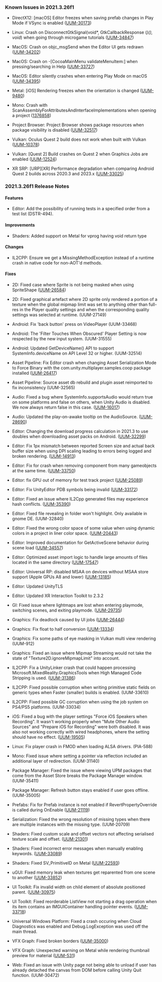 ### Known Issues in 2021.3.26f1

- DirectX12: [macOS] Editor freezes when saving prefab changes in Play Mode if VSync is enabled
    ([UUM-30173](https://issuetracker.unity3d.com/issues/macos-editor-freezes-when-saving-prefab-changes-in-play-mode-if-vsync-is-enabled))

- Linux:  Crash on DisconnectGtkSignal(void*, GtkCallbackResponse (*)(), void*) when going through microgame tutorials
    ([UUM-34847](https://issuetracker.unity3d.com/issues/linux-crash-on-disconnectgtksignal-void-star-gtkcallbackresponse-star-void-star-when-going-through-microgame-tutorials))

- MacOS:  Crash on objc_msgSend when the Editor UI gets redrawn
    ([UUM-34202](https://issuetracker.unity3d.com/issues/macos-crash-on-objc-msgsend-when-ui-gets-redrawn))

- MacOS: Crash on -[CocoaMainMenu validateMenuItem:] when pressing/searching in Help
    ([UUM-33727](https://issuetracker.unity3d.com/issues/crash-on-cocoamainmenu-validatemenuitem-when-pressing-slash-searching-in-help))

- MacOS: Editor silently crashes when entering Play Mode on macOS
    ([UUM-34395](https://issuetracker.unity3d.com/issues/editor-silently-crashes-when-entering-play-mode-on-macos))

- Metal: [iOS] Rendering freezes when the orientation is changed
    ([UUM-9480](https://issuetracker.unity3d.com/issues/ios-rendering-freezes-when-the-orientation-is-changed))

- Mono: Crash with ScanAssemblyForAttributesAndInterfaceImplementations when opening a project
    ([1376858](https://issuetracker.unity3d.com/issues/crash-with-scanassemblyforattributesandinterfaceimplementations-when-opening-a-project))

- Project Browser: Project Browser shows package resources when package visibility is disabled
    ([UUM-32517](https://issuetracker.unity3d.com/issues/project-browser-shows-package-resources-when-package-visibility-is-disabled))

- Vulkan: Oculus Quest 2 build does not work when built with Vulkan
    ([UUM-10378](https://issuetracker.unity3d.com/issues/oculus-quest-2-build-does-not-work-when-built-with-vulkan))

- Vulkan: [Quest 2] Build crashes on Quest 2 when Graphics Jobs are enabled
    ([UUM-12524](https://issuetracker.unity3d.com/issues/quest-2-build-crashes-on-quest-2-when-graphics-jobs-are-enabled))

- XR SRP: [URP][XR] Performance degradation when comparing Android Quest 2 builds across 2020.3 and 2023.x
    ([UUM-33025](https://issuetracker.unity3d.com/issues/urp-xr-performance-degradation-when-comparing-android-quest-2-builds-across-2020-dot-3-and-2023-dot-x))



### 2021.3.26f1 Release Notes

#### Features

- Editor: Add the possibility of running tests in a specified order from a test list \(DSTR-494\).



#### Improvements

- Shaders: Added support on Metal for vprog having void return type



#### Changes

- IL2CPP: Ensure we get a MissingMethodException instead of a runtime crash in native code for non-AOT'd methods.



#### Fixes

- 2D: Fixed case where Sprite is not being masked when using SpriteShape
    ([UUM-26584](https://issuetracker.unity3d.com/issues/2d-sprite-is-not-being-masked-when-using-spriteshape))

- 2D: Fixed graphical artefact where 2D sprite only rendered a portion of a texture when the global mipmap limit was set to anything other than full-res in the Player quality settings and when the corresponding quality settings was selected at runtime.
    (UUM-27149)

- Android: Fix 'back button' press on VideoPlayer
    (UUM-33468)

- Android: The 'Filter Touches When Obscured' Player Setting is now respected by the new input system.
    (UUM-31555)

- Android: Updated GetDeviceName\(\) API to support SystemInfo.deviceName on API Level 32 or higher.
    (UUM-32514)

- Asset Pipeline: Fix Editor crash when changing Asset Serialization Mode to Force Binary with the com.unity.multiplayer.samples.coop package installed
    ([UUM-26417](https://issuetracker.unity3d.com/issues/editor-crashes-on-collectallscenemanagerandobjectids-when-changing-asset-serialization-mode-to-force-binary))

- Asset Pipeline: Source asset db rebuild and plugin asset reimported to fix inconsistency
    (UUM-32565)

- Audio: Fixed a bug where SystemInfo.supportsAudio would return true on some platforms and false on others, when Unity Audio is disabled. We now always return false in this case.
    ([UUM-16017](https://issuetracker.unity3d.com/issues/android-systeminfo-dot-supportsaudio-inconsistency-when-built))

- Audio: Updated the play-on-awake tooltip on the AudioSource.
    ([UUM-28690](https://issuetracker.unity3d.com/issues/misleading-tooltip-is-displayed-when-hovering-the-cursor-on-the-play-on-awake-text-in-the-audio-source-component))

- Editor: Changing the download progress calculation in 2021.3 to use doubles when downloading asset packs on Android.
    ([UUM-32299](https://issuetracker.unity3d.com/issues/android-integer-division-that-will-only-give-0-or-1-assigned-to-a-float-should-be-floating-point-division))

- Editor: Fix 1px mismatch between reported Screen size and actual back buffer size when using DPI scaling leading to errors being logged and broken rendering.
    ([UUM-14913](https://issuetracker.unity3d.com/issues/1px-mismatch-between-reported-screen-size-and-actual-back-buffer-size-when-changing-display-scale))

- Editor: Fix for crash when removing component from many gameobjects at the same time.
    ([UUM-33750](https://issuetracker.unity3d.com/issues/crash-on-undomanager-flushtrackedobjects-when-removing-a-component-from-1000-gameobjects-at-the-same-time))

- Editor: fix GPU out of memory for test track project
    ([UUM-25089](https://issuetracker.unity3d.com/issues/linux-crash-with-multiple-stack-traces-when-opening-a-project-created-from-test-track-template))

- Editor: Fix UnityEditor PDB symbols being invalid
    ([UUM-33172](https://issuetracker.unity3d.com/issues/rider-unityeditor-dot-coremodule-dot-pdb-supplied-with-unity-is-either-corrupted-or-its-format-does-not-fit-the-specification))

- Editor: Fixed an issue where IL2Cpp generated files may experience hash conflicts.
    ([UUM-35390](https://issuetracker.unity3d.com/issues/command-line-build-buildprogram-exited-with-code-2147024809-when-allowdebugging-flag-passed-to-build-options))

- Editor: Fixed file revealing in folder won't highlight. Only available in gnome DE.
    (UUM-32840)

- Editor: Fixed the wrong color space of some value when using dynamic colors in a project in liner color space.
    ([UUM-20443](https://issuetracker.unity3d.com/issues/usage-hints-dynamic-color-shows-incorrect-colors-when-project-is-in-linear-color-space))

- Editor: Improved documentation for GetActiveScene behavior during scene load
    ([UUM-34557](https://issuetracker.unity3d.com/issues/the-gameobject-is-not-added-to-the-active-scene-when-adding-it-from-other-scene))

- Editor: Optimized asset import logic to handle large amounts of files located in the same directory
    ([UUM-17547](https://issuetracker.unity3d.com/issues/freeze-when-importing-a-large-amount-of-fbx-files))

- Editor: Universal RP: disabled MSAA on devices without MSAA store support \(Apple GPUs A8 and lower\)
    ([UUM-13185](https://issuetracker.unity3d.com/issues/flickering-on-ios-when-msaa-and-depth-texture-are-enabled))

- Editor: Updated UnityTLS

- Editor: Updated XR Interaction Toolkit to 2.3.2

- GI: Fixed issue where lightmaps are lost when entering playmode, switching scenes, and exiting playmode.
    ([UUM-29735](https://issuetracker.unity3d.com/issues/lightmap-is-unassigned-when-entering-play-mode-switching-scene-and-exiting-play-mode))

- Graphics: Fix deadlock caused by UI jobs
    ([UUM-26444](https://issuetracker.unity3d.com/issues/a-player-sometimes-freezes-and-crashes-when-graphic-jobs-are-enabled))

- Graphics: Fix float to half conversion
    ([UUM-13334](https://issuetracker.unity3d.com/issues/metal-color-value-is-wrong-in-unitypermaterial-cbuffer-when-changing-color-value-with-specific-speeds))

- Graphics: Fix some paths of eye masking in Vulkan multi view rendering
    (UUM-912)

- Graphics: Fixed an issue where Mipmap Streaming would not take the state of "Texture2D.ignoreMipmapLimit" into account.

- IL2CPP: Fix a UnityLinker crash that could happen processing Microsoft.MixedReality.GraphicsTools when High Managed Code Stripping is used.
    ([UUM-31386](https://issuetracker.unity3d.com/issues/linker-error-when-building-with-the-mrtk-graphics-tools-package-and-managed-stripping-level-is-set-to-high))

- IL2CPP: Fixed possible corruption when writing primitive static fields on generic types when Faster \(smaller\) builds is enabled.
    (UUM-33610)

- IL2CPP: Fixed possible GC corruption when using the job system on PS4/PS5 platforms.
    (UUM-33034)

- iOS: Fixed a bug with the player settings "Force iOS Speakers when Recording". It wasn't working properly when "Mute Other Audio Sources" and "Prepare iOS for Recording" were both disabled. It was also not working correctly with wired headphones, where the setting should have no effect.
    ([UUM-19505](https://issuetracker.unity3d.com/issues/ios-if-force-ios-speakers-when-recording-setting-is-enabled-audio-is-playing-through-the-device-speakers-when-bluetooth-headphones-are-connected))

- Linux: Fix player crash in FMOD when loading ALSA drivers.
    (PIA-588)

- Mono: Fixed issue where setting a pointer via reflection included an additional layer of redirection.
    (UUM-31140)

- Package Manager: Fixed the issue where viewing UPM packages that come from the Asset Store breaks the Package Manager window.
    (UUM-35411)

- Package Manager: Refresh button stays enabled if user goes offline.
    (UUM-35005)

- Prefabs: Fix for Prefab instance is not enabled if RevertPropertyOverride is called during OnEnable
    ([UUM-21119](https://issuetracker.unity3d.com/issues/gameobject-needs-to-be-activated-two-times-to-enable-it-when-using-prefabutility-dot-revertpropertyoverride))

- Serialization: Fixed the wrong resolution of missing types when there are multiple instances with the missing type.
    (UUM-20709)

- Shaders: Fixed custom scale and offset vectors not affecting serialised texture scale and offset.
    ([UUM-21301](https://issuetracker.unity3d.com/issues/changes-made-to-texture-with-a-specific-a-st-property-marked-as-noscaleoffset-in-the-inspector-are-shown-but-not-saved))

- Shaders: Fixed incorrect error messages when manually enabling keywords.
    ([UUM-33089](https://issuetracker.unity3d.com/issues/console-error-enabling-local-keyword-wetness-for-material-disolve-has-been-skipped-this-keyword-cannot-be-enabled-directly-dot-when-enabling-a-local-keyword-for-a-material))

- Shaders: Fixed SV_PrimitiveID on Metal
    ([UUM-22593](https://issuetracker.unity3d.com/issues/metal-shader-is-broken-when-using-sv-primitiveid))

- uGUI: Fixed memory leak when textures get reparented from one scene to another
    ([UUM-33852](https://issuetracker.unity3d.com/issues/memory-leaks-stop-textures-from-getting-unloaded-from-memory-when-the-textures-gets-reparented-from-one-scene-to-another))

- UI Toolkit: Fix invalid width on child element of absolute positioned parent.
    ([UUM-30975](https://issuetracker.unity3d.com/issues/visualelements-auto-width-is-incorrect-when-the-elements-parent-has-a-set-width))

- UI Toolkit: Fixed reorderable ListView not starting a drag operation when its item contains an IMGUIContainer handling pointer events.
    ([UUM-33718](https://issuetracker.unity3d.com/issues/ui-toolkit-listview-breaks-when-interacting-with-a-nested-imgui-propertydrawer))

- Universal Windows Platform: Fixed a crash occuring when Cloud Diagnostics was enabled and Debug.LogException was used off the main thread.

- VFX Graph: Fixed broken borders
    ([UUM-35000](https://issuetracker.unity3d.com/issues/vfx-vfx-graph-context-border-is-not-rendered-in-the-workspace-window))

- VFX Graph: Unexpected warning on Metal while rendering thumbnail preview for material
    ([UUM-531](https://issuetracker.unity3d.com/issues/metal-vfx-graph-creating-a-vfx-graph-asset-throws-an-error))

- Web: Fixed an issue with Unity page not being able to unload if user has already detached the canvas from DOM before calling Unity Quit function.
    (UUM-30472)

